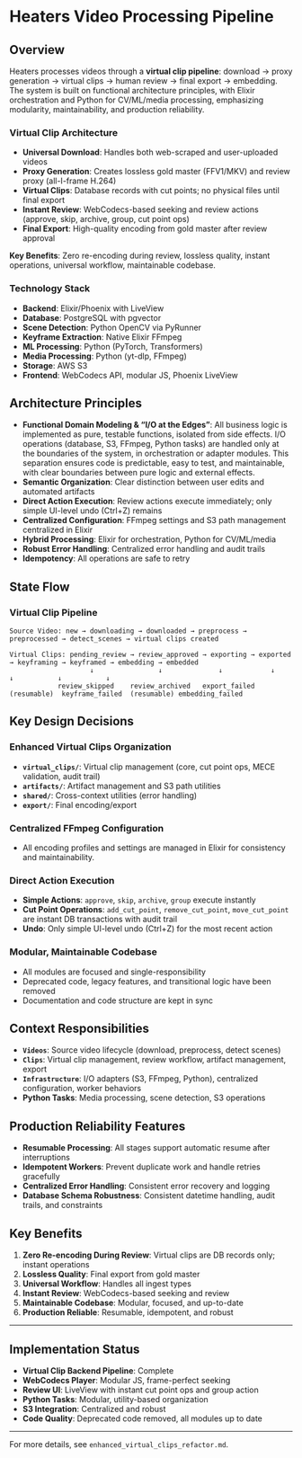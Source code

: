 # Heaters Video Processing Pipeline

## Overview

Heaters processes videos through a **virtual clip pipeline**: download → proxy generation → virtual clips → human review → final export → embedding. The system is built on functional architecture principles, with Elixir orchestration and Python for CV/ML/media processing, emphasizing modularity, maintainability, and production reliability.

### Virtual Clip Architecture

- **Universal Download**: Handles both web-scraped and user-uploaded videos
- **Proxy Generation**: Creates lossless gold master (FFV1/MKV) and review proxy (all-I-frame H.264)
- **Virtual Clips**: Database records with cut points; no physical files until final export
- **Instant Review**: WebCodecs-based seeking and review actions (approve, skip, archive, group, cut point ops)
- **Final Export**: High-quality encoding from gold master after review approval

**Key Benefits**: Zero re-encoding during review, lossless quality, instant operations, universal workflow, maintainable codebase.

### Technology Stack
- **Backend**: Elixir/Phoenix with LiveView
- **Database**: PostgreSQL with pgvector
- **Scene Detection**: Python OpenCV via PyRunner
- **Keyframe Extraction**: Native Elixir FFmpeg
- **ML Processing**: Python (PyTorch, Transformers)
- **Media Processing**: Python (yt-dlp, FFmpeg)
- **Storage**: AWS S3
- **Frontend**: WebCodecs API, modular JS, Phoenix LiveView

## Architecture Principles

- **Functional Domain Modeling & “I/O at the Edges”**: All business logic is implemented as pure, testable functions, isolated from side effects. I/O operations (database, S3, FFmpeg, Python tasks) are handled only at the boundaries of the system, in orchestration or adapter modules. This separation ensures code is predictable, easy to test, and maintainable, with clear boundaries between pure logic and external effects.
- **Semantic Organization**: Clear distinction between user edits and automated artifacts
- **Direct Action Execution**: Review actions execute immediately; only simple UI-level undo (Ctrl+Z) remains
- **Centralized Configuration**: FFmpeg settings and S3 path management centralized in Elixir
- **Hybrid Processing**: Elixir for orchestration, Python for CV/ML/media
- **Robust Error Handling**: Centralized error handling and audit trails
- **Idempotency**: All operations are safe to retry

## State Flow

### Virtual Clip Pipeline

```
Source Video: new → downloading → downloaded → preprocess → preprocessed → detect_scenes → virtual clips created

Virtual Clips: pending_review → review_approved → exporting → exported → keyframing → keyframed → embedding → embedded
                    ↓                ↓              ↓            ↓              ↓           ↓           ↓
            review_skipped    review_archived   export_failed  (resumable)  keyframe_failed  (resumable) embedding_failed
```

## Key Design Decisions

### Enhanced Virtual Clips Organization

- **`virtual_clips/`**: Virtual clip management (core, cut point ops, MECE validation, audit trail)
- **`artifacts/`**: Artifact management and S3 path utilities
- **`shared/`**: Cross-context utilities (error handling)
- **`export/`**: Final encoding/export

### Centralized FFmpeg Configuration

- All encoding profiles and settings are managed in Elixir for consistency and maintainability.

### Direct Action Execution

- **Simple Actions**: `approve`, `skip`, `archive`, `group` execute instantly
- **Cut Point Operations**: `add_cut_point`, `remove_cut_point`, `move_cut_point` are instant DB transactions with audit trail
- **Undo**: Only simple UI-level undo (Ctrl+Z) for the most recent action

### Modular, Maintainable Codebase

- All modules are focused and single-responsibility
- Deprecated code, legacy features, and transitional logic have been removed
- Documentation and code structure are kept in sync

## Context Responsibilities

- **`Videos`**: Source video lifecycle (download, preprocess, detect scenes)
- **`Clips`**: Virtual clip management, review workflow, artifact management, export
- **`Infrastructure`**: I/O adapters (S3, FFmpeg, Python), centralized configuration, worker behaviors
- **Python Tasks**: Media processing, scene detection, S3 operations

## Production Reliability Features

- **Resumable Processing**: All stages support automatic resume after interruptions
- **Idempotent Workers**: Prevent duplicate work and handle retries gracefully
- **Centralized Error Handling**: Consistent error recovery and logging
- **Database Schema Robustness**: Consistent datetime handling, audit trails, and constraints

## Key Benefits

1. **Zero Re-encoding During Review**: Virtual clips are DB records only; instant operations
2. **Lossless Quality**: Final export from gold master
3. **Universal Workflow**: Handles all ingest types
4. **Instant Review**: WebCodecs-based seeking and review
5. **Maintainable Codebase**: Modular, focused, and up-to-date
6. **Production Reliable**: Resumable, idempotent, and robust

---

## Implementation Status

- **Virtual Clip Backend Pipeline**: Complete
- **WebCodecs Player**: Modular JS, frame-perfect seeking
- **Review UI**: LiveView with instant cut point ops and group action
- **Python Tasks**: Modular, utility-based organization
- **S3 Integration**: Centralized and robust
- **Code Quality**: Deprecated code removed, all modules up to date

---

For more details, see `enhanced_virtual_clips_refactor.md`. 